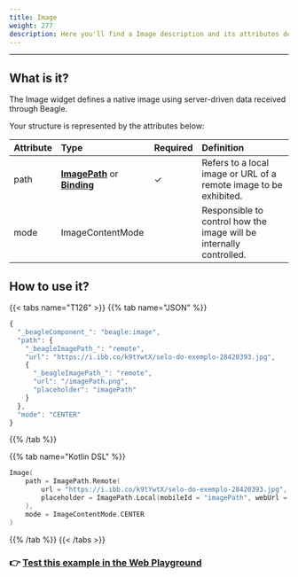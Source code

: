 ```yaml
---
title: Image
weight: 277
description: Here you'll find a Image description and its attributes details.
---
```


---

## What is it?

The Image widget defines a native image using server-driven data received through Beagle.  

Your structure is represented by the attributes below:

| **Attribute** | **Type** | Required | **Definition** |
| :--- | :--- | :--- | :--- |
| path | [**ImagePath**](imagepath.md) or [**Binding**](../../../context.md#bindings) |     ✓ | Refers to a local image or URL of a remote image to be exhibited. |
| mode | ImageContentMode |  | Responsible to control how the image will be internally controlled. |

## How to use it?

{{< tabs name="T126" >}}
{{% tab name="JSON" %}}
```javascript
{
  "_beagleComponent_": "beagle:image",
  "path": {
    "_beagleImagePath_": "remote",
    "url": "https://i.ibb.co/k9tYwtX/selo-do-exemplo-28420393.jpg",
    {
      "_beagleImagePath_": "remote",
      "url": "/imagePath.png",
      "placeholder": "imagePath"
    }
  },
  "mode": "CENTER"
}
```
{{% /tab %}}

{{% tab name="Kotlin DSL" %}}
```kotlin
Image(
    path = ImagePath.Remote(
        url = "https://i.ibb.co/k9tYwtX/selo-do-exemplo-28420393.jpg",
        placeholder = ImagePath.Local(mobileId = "imagePath", webUrl = "/imagePath.png")
    ),
    mode = ImageContentMode.CENTER
)
```
{{% /tab %}}
{{< /tabs >}}

### 👉 [Test this example in the Web Playground](https://beagle-playground.netlify.app/#/cloud/447a8f52ebf84b779bbabc6cdb62b2e9/image.json)

